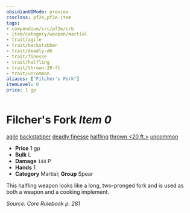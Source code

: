 ```yaml
---
obsidianUIMode: preview
cssclass: pf2e,pf2e-item
tags:
- compendium/src/pf2e/crb
- item/category/weapon/martial
- trait/agile
- trait/backstabber
- trait/deadly-d6
- trait/finesse
- trait/halfling
- trait/thrown-20-ft
- trait/uncommon
aliases: ["Filcher's Fork"]
itemLevel: 0
price: 1 gp
---
```

# Filcher's Fork *Item 0*  
[agile](../../../rules/traits/agile.md)  [backstabber](../../../rules/traits/backstabber.md)  [deadly <d6>](../../../rules/traits/deadly.md)  [finesse](../../../rules/traits/finesse.md)  [halfling](../../../rules/traits/halfling.md)  [thrown <20 ft.>](../../../rules/traits/thrown.md)  [uncommon](../../../rules/traits/uncommon.md)  

- **Price** 1 gp
- **Bulk** L
- **Damage** `1d4` P
- **Hands** 1
- **Category** Martial; **Group** Spear 

This halfling weapon looks like a long, two-pronged fork and is used as both a weapon and a cooking implement.

*Source: Core Rulebook p. 281*